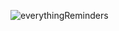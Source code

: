 
![everythingReminders](https://github.com/MatthewVilella/Discord-Reminder-Bot/assets/126989109/6bdf9f67-fe7b-49c6-849b-050564f03370)
